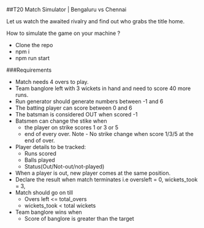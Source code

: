 ##T20 Match Simulator | Bengaluru vs Chennai

Let us watch the awaited rivalry and find out who grabs the title home.

How to simulate the game on your machine ?

- Clone the repo
- npm i 
- npm run start

###Requirements
- Match needs 4 overs to play.
- Team banglore left with 3 wickets in hand and need to score 40 more runs.
- Run generator should generate numbers between -1 and 6
- The batting player can score between 0 and 6
- The batsman is considered OUT when scored -1
- Batsmen can change the stike when
    - the player on strike scores 1 or 3 or 5
    - end of every over.
    Note - No strike change when score 1/3/5 at the end of over.
- Player details to be tracked:
    - Runs scored
    - Balls played
    - Status(Out/Not-out/not-played)
- When a player is out, new player comes at the same position.
- Declare the result when match terminates i.e oversleft = 0, wickets_took = 3, 
- Match should go on till
    - Overs left <= total_overs
    - wickets_took < total wickets
- Team banglore wins when
    - Score of banglore is greater than the target
